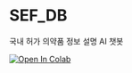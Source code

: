 # SEF_DB
﻿국내 허가 의약품 정보 설명 AI 챗봇

[![Open In Colab](https://colab.research.google.com/assets/colab-badge.svg)](
https://colab.research.google.com/github/nh0127/SEF_DB/blob/main/SEF_DB.ipynb
)
